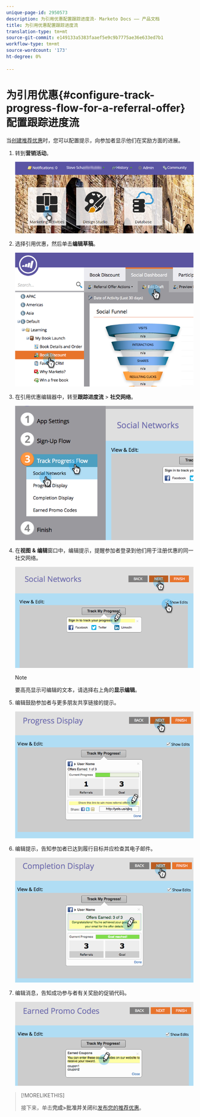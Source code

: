 ```yaml
---
unique-page-id: 2950573
description: 为引用优惠配置跟踪进度流- Marketo Docs —— 产品文档
title: 为引用优惠配置跟踪进度流
translation-type: tm+mt
source-git-commit: e149133a5383faaef5e9c9b7775ae36e633ed7b1
workflow-type: tm+mt
source-wordcount: '173'
ht-degree: 0%

---
```



# 为引用优惠{#configure-track-progress-flow-for-a-referral-offer}配置跟踪进度流

当[创建推荐优惠](../../../../product-docs/demand-generation/social/referral-offers/create-a-referral-offer.md)时，您可以配置提示，向参加者显示他们在奖励方面的进展。

1. 转到&#x200B;**营销活动**。

   ![](assets/login-marketing-activities-4.png)

1. 选择引用优惠，然后单击&#x200B;**编辑草稿**。

   ![](assets/image2014-9-22-14-3a35-3a31.png)

1. 在引用优惠编辑器中，转至&#x200B;**跟踪进度流** > **社交网络**。

   ![](assets/image2014-9-22-14-3a35-3a43.png)

1. 在&#x200B;**视图** **&amp;** **编辑**&#x200B;窗口中，编辑提示，提醒参加者登录到他们用于注册优惠的同一社交网络。

   ![](assets/image2014-9-22-14-3a35-3a58.png)

   >[!NOTE]
   >
   >要高亮显示可编辑的文本，请选择右上角的&#x200B;**显示编辑**。

1. 编辑鼓励参加者与更多朋友共享链接的提示。

   ![](assets/image2014-9-22-14-3a36-3a22.png)

1. 编辑提示，告知参加者已达到履行目标并应检查其电子邮件。

   ![](assets/image2014-9-22-14-3a36-3a36.png)

1. 编辑消息，告知成功参与者有关奖励的促销代码。

   ![](assets/image2014-9-22-14-3a36-3a43.png)

>[!MORELIKETHIS]
>
>接下来，单击&#x200B;**完成>批准并关闭**&#x200B;和[发布您的推荐优惠](../../../../product-docs/demand-generation/social/referral-offers/publish-a-referral-offer.md)。

